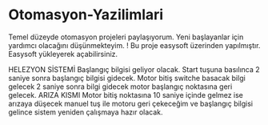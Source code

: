 # Otomasyon-Yazilimlari
Temel düzeyde otomasyon projeleri paylaşıyorum. Yeni başlayanlar için yardımcı olacağını düşünmekteyim.
! Bu proje easysoft üzerinden yapılmıştır. Easysoft yükleyerek açabilirsiniz.

HELEZYON SİSTEMİ
Başlangıç bilgisi geliyor olacak.
Start tuşuna basılınca 2 saniye sonra başlangıç bilgisi gidecek.
Motor bitiş switche basacak bilgi gelecek 2 saniye sonra bilgi gidecek motor başlangıç noktasına geri gelecek.
ARIZA KISMI
Motor bitiş noktasına 10 saniye içinde gelmez ise arızaya düşecek manuel tuş ile motoru geri çekeceğim ve başlangıç bilgisi gelince sistem yeniden çalışmaya hazır olacak.

